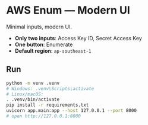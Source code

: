 # AWS Enum — Modern UI

Minimal inputs, modern UI.

- **Only two inputs**: Access Key ID, Secret Access Key
- **One button**: Enumerate
- **Default region**: `ap-southeast-1`

## Run
```bash
python -m venv .venv
# Windows: .venv\Scripts\activate
# Linux/macOS:
. .venv/bin/activate
pip install -r requirements.txt
uvicorn app.main:app --host 127.0.0.1 --port 8000
# open http://127.0.0.1:8000
```
